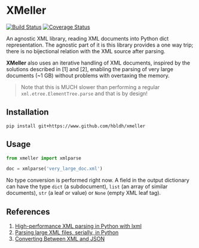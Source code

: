 # XMeller

[![Build Status](https://travis-ci.org/hbldh/xmeller.svg?branch=master)](https://travis-ci.org/hbldh/xmeller)
[![Coverage Status](https://coveralls.io/repos/github/hbldh/xmeller/badge.svg?branch=master)](https://coveralls.io/github/hbldh/xmeller?branch=master)

An agnostic XML library, reading XML documents into 
Python dict representation. The agnostic part of it is this library provides
a one way trip; there is no bijectional relation with the XML source 
after parsing.
 
**XMeller** also uses an iterative handling of XML documents, inspired by the
solutions described in \[1\] and \[2\], enabling the parsing of very 
large documents (~1 GB) without problems with overtaxing the memory.

> Note that this is MUCH slower than performing a regular 
> `xml.etree.ElementTree.parse` and that is by design!

## Installation

```
pip install git+https://www.github.com/hbldh/xmeller
```

## Usage
 
```python
from xmeller import xmlparse

doc = xmlparse('very_large_doc.xml')

```

No type conversion is performed right now. A field in the output dictionary
can have the type `dict` (a subdocument), `list` (an array of similar 
documents), `str` (a leaf or value) or `None` (empty XML leaf tag).

## References

1. [High-performance XML parsing in Python with lxml](https://www.ibm.com/developerworks/xml/library/x-hiperfparse/)
2. [Parsing large XML files, serially, in Python](http://boscoh.com/programming/reading-xml-serially.html)
3. [Converting Between XML and JSON](http://www.xml.com/lpt/a/1658)

